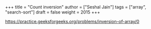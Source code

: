+++
title = "Count inversion"
author = ["Seshal Jain"]
tags = ["array", "search-sort"]
draft = false
weight = 2015
+++

<https://practice.geeksforgeeks.org/problems/inversion-of-array/0>
